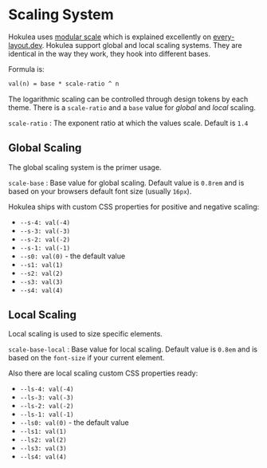 # Scaling System

Hokulea uses [modular scale](https://every-layout.dev/rudiments/modular-scale/)
which is explained excellently on [every-layout.dev](https://every-layout.dev).
Hokulea support global and local scaling systems. They are identical in the way
they work, they hook into different bases.

Formula is:

```txt
val(n) = base * scale-ratio ^ n
```

The logarithmic scaling can be controlled through design tokens by each
theme. There is a `scale-ratio` and a `base` value for _global_ and _local_ scaling.

`scale-ratio`
: The exponent ratio at which the values scale. Default is `1.4`

## Global Scaling

The global scaling system is the primer usage.

`scale-base`
: Base value for global scaling. Default value is `0.8rem` and is based on your
browsers default font size (usually `16px`).

Hokulea ships with custom CSS properties for positive and negative scaling:

- `--s-4: val(-4)`
- `--s-3: val(-3)`
- `--s-2: val(-2)`
- `--s-1: val(-1)`
- `--s0: val(0)` - the default value
- `--s1: val(1)`
- `--s2: val(2)`
- `--s3: val(3)`
- `--s4: val(4)`

## Local Scaling

Local scaling is used to size specific elements.

`scale-base-local`
: Base value for local scaling. Default value is `0.8em` and is based on the
`font-size` if your current element.

Also there are local scaling custom CSS properties ready:

- `--ls-4: val(-4)`
- `--ls-3: val(-3)`
- `--ls-2: val(-2)`
- `--ls-1: val(-1)`
- `--ls0: val(0)` - the default value
- `--ls1: val(1)`
- `--ls2: val(2)`
- `--ls3: val(3)`
- `--ls4: val(4)`
